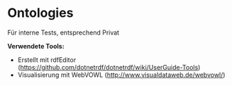  # Ontologies

Für interne Tests, entsprechend Privat

**Verwendete Tools:**
- Erstellt mit rdfEditor (https://github.com/dotnetrdf/dotnetrdf/wiki/UserGuide-Tools) 
- Visualisierung mit WebVOWL (http://www.visualdataweb.de/webvowl/) 
